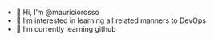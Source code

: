 - 👋 Hi, I’m @mauriciorosso
- 👀 I’m interested in learning all related manners to DevOps
- 🌱 I’m currently learning github


<!---
mauriciorosso/mauriciorosso is a ✨ special ✨ repository because its `README.md` (this file) appears on your GitHub profile.
You can click the Preview link to take a look at your changes.
--->
